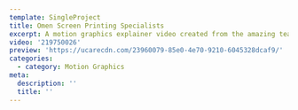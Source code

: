 ```yaml
---
template: SingleProject
title: Omen Screen Printing Specialists
excerpt: A motion graphics explainer video created from the amazing team at Omen Screen Printing.
video: '219750026'
preview: 'https://ucarecdn.com/23960079-85e0-4e70-9210-6045328dcaf9/'
categories:
  - category: Motion Graphics
meta:
  description: ''
  title: ''
---
```

